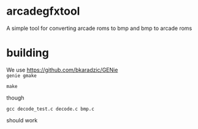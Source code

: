 # arcadegfxtool
A simple tool for converting arcade roms to bmp and bmp to arcade roms

# building 
We use https://github.com/bkaradzic/GENie  
```genie gmake``` 

```make```

though 

```gcc decode_test.c decode.c bmp.c```

should work 



